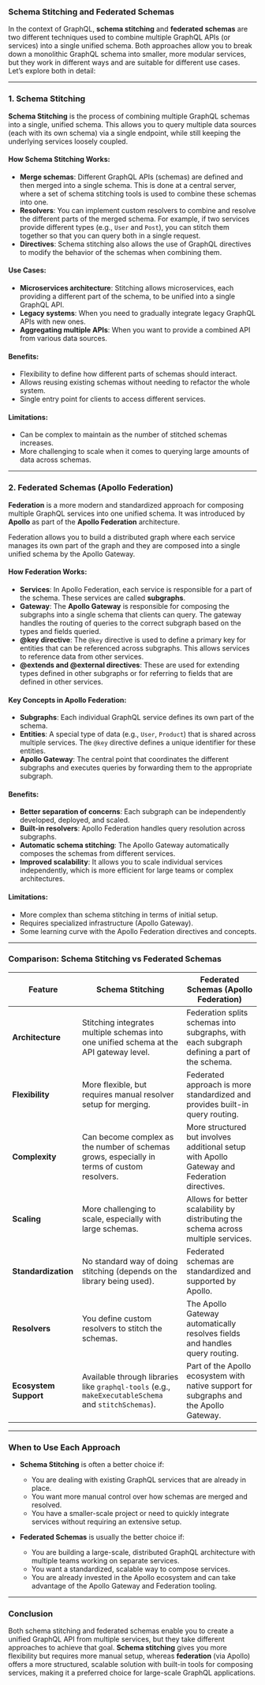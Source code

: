 ### Schema Stitching and Federated Schemas

In the context of GraphQL, **schema stitching** and **federated schemas** are two different techniques used to combine multiple GraphQL APIs (or services) into a single unified schema. Both approaches allow you to break down a monolithic GraphQL schema into smaller, more modular services, but they work in different ways and are suitable for different use cases. Let’s explore both in detail:

---

### **1. Schema Stitching**

**Schema Stitching** is the process of combining multiple GraphQL schemas into a single, unified schema. This allows you to query multiple data sources (each with its own schema) via a single endpoint, while still keeping the underlying services loosely coupled.

#### **How Schema Stitching Works**:
- **Merge schemas**: Different GraphQL APIs (schemas) are defined and then merged into a single schema. This is done at a central server, where a set of schema stitching tools is used to combine these schemas into one.
- **Resolvers**: You can implement custom resolvers to combine and resolve the different parts of the merged schema. For example, if two services provide different types (e.g., `User` and `Post`), you can stitch them together so that you can query both in a single request.
- **Directives**: Schema stitching also allows the use of GraphQL directives to modify the behavior of the schemas when combining them.

#### **Use Cases**:
- **Microservices architecture**: Stitching allows microservices, each providing a different part of the schema, to be unified into a single GraphQL API.
- **Legacy systems**: When you need to gradually integrate legacy GraphQL APIs with new ones.
- **Aggregating multiple APIs**: When you want to provide a combined API from various data sources.

#### **Benefits**:
- Flexibility to define how different parts of schemas should interact.
- Allows reusing existing schemas without needing to refactor the whole system.
- Single entry point for clients to access different services.

#### **Limitations**:
- Can be complex to maintain as the number of stitched schemas increases.
- More challenging to scale when it comes to querying large amounts of data across schemas.

---

### **2. Federated Schemas (Apollo Federation)**

**Federation** is a more modern and standardized approach for composing multiple GraphQL services into one unified schema. It was introduced by **Apollo** as part of the **Apollo Federation** architecture.

Federation allows you to build a distributed graph where each service manages its own part of the graph and they are composed into a single unified schema by the Apollo Gateway.

#### **How Federation Works**:
- **Services**: In Apollo Federation, each service is responsible for a part of the schema. These services are called **subgraphs**.
- **Gateway**: The **Apollo Gateway** is responsible for composing the subgraphs into a single schema that clients can query. The gateway handles the routing of queries to the correct subgraph based on the types and fields queried.
- **@key directive**: The `@key` directive is used to define a primary key for entities that can be referenced across subgraphs. This allows services to reference data from other services.
- **@extends and @external directives**: These are used for extending types defined in other subgraphs or for referring to fields that are defined in other services.
  
#### **Key Concepts in Apollo Federation**:
- **Subgraphs**: Each individual GraphQL service defines its own part of the schema.
- **Entities**: A special type of data (e.g., `User`, `Product`) that is shared across multiple services. The `@key` directive defines a unique identifier for these entities.
- **Apollo Gateway**: The central point that coordinates the different subgraphs and executes queries by forwarding them to the appropriate subgraph.

#### **Benefits**:
- **Better separation of concerns**: Each subgraph can be independently developed, deployed, and scaled.
- **Built-in resolvers**: Apollo Federation handles query resolution across subgraphs.
- **Automatic schema stitching**: The Apollo Gateway automatically composes the schemas from different services.
- **Improved scalability**: It allows you to scale individual services independently, which is more efficient for large teams or complex architectures.

#### **Limitations**:
- More complex than schema stitching in terms of initial setup.
- Requires specialized infrastructure (Apollo Gateway).
- Some learning curve with the Apollo Federation directives and concepts.

---

### **Comparison: Schema Stitching vs Federated Schemas**

| Feature | Schema Stitching | Federated Schemas (Apollo Federation) |
| ------- | ---------------- | -------------------------------------- |
| **Architecture** | Stitching integrates multiple schemas into one unified schema at the API gateway level. | Federation splits schemas into subgraphs, with each subgraph defining a part of the schema. |
| **Flexibility** | More flexible, but requires manual resolver setup for merging. | Federated approach is more standardized and provides built-in query routing. |
| **Complexity** | Can become complex as the number of schemas grows, especially in terms of custom resolvers. | More structured but involves additional setup with Apollo Gateway and Federation directives. |
| **Scaling** | More challenging to scale, especially with large schemas. | Allows for better scalability by distributing the schema across multiple services. |
| **Standardization** | No standard way of doing stitching (depends on the library being used). | Federated schemas are standardized and supported by Apollo. |
| **Resolvers** | You define custom resolvers to stitch the schemas. | The Apollo Gateway automatically resolves fields and handles query routing. |
| **Ecosystem Support** | Available through libraries like `graphql-tools` (e.g., `makeExecutableSchema` and `stitchSchemas`). | Part of the Apollo ecosystem with native support for subgraphs and the Apollo Gateway. |

---

### **When to Use Each Approach**

- **Schema Stitching** is often a better choice if:
  - You are dealing with existing GraphQL services that are already in place.
  - You want more manual control over how schemas are merged and resolved.
  - You have a smaller-scale project or need to quickly integrate services without requiring an extensive setup.

- **Federated Schemas** is usually the better choice if:
  - You are building a large-scale, distributed GraphQL architecture with multiple teams working on separate services.
  - You want a standardized, scalable way to compose services.
  - You are already invested in the Apollo ecosystem and can take advantage of the Apollo Gateway and Federation tooling.

---

### Conclusion

Both schema stitching and federated schemas enable you to create a unified GraphQL API from multiple services, but they take different approaches to achieve that goal. **Schema stitching** gives you more flexibility but requires more manual setup, whereas **federation** (via Apollo) offers a more structured, scalable solution with built-in tools for composing services, making it a preferred choice for large-scale GraphQL applications.